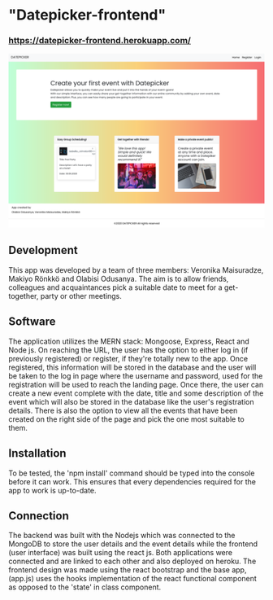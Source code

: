 # "Datepicker-frontend"

### https://datepicker-frontend.herokuapp.com/

![homepage](./public/homepage.png?raw=true)

## Development

This app was developed by a team of three members: Veronika Maisuradze, Makiyo Rönkkö and Olabisi Odusanya. The aim is to allow friends, colleagues and acquaintances pick a suitable date to meet for a get-together, party or other meetings.

## Software

The application utilizes the MERN stack: Mongoose, Express, React and Node js. On reaching the URL, the user has the option to either log in (if previously registered) or register, if they're totally new to the app. Once registered, this information will be stored in the database and the user will be taken to the log in page where the username and password, used for the registration will be used to reach the landing page. Once there, the user can create a new event complete with the date, title and some description of the event which will also be stored in the database like the user's registration details. There is also the option to view all the events that have been created on the right side of the page and pick the one most suitable to them.

## Installation

To be tested, the 'npm install' command should be typed into the console before it can work. This ensures that every dependencies required for the app to work is up-to-date.

## Connection

The backend was built with the Nodejs which was connected to the MongoDB to store the user details and the event details while the frontend (user interface) was built using the react js. Both applications were connected and are linked to each other and also deployed on heroku. The frontend design was made using the react bootstrap and the base app, (app.js) uses the hooks implementation of the react functional component as opposed to the 'state' in class component.
